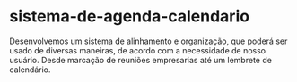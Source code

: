 # sistema-de-agenda-calendario
Desenvolvemos um sistema de alinhamento e organização, que poderá ser usado de diversas maneiras, de acordo com a necessidade de nosso usuário. Desde marcação de reuniões empresarias até um lembrete de calendário.​
